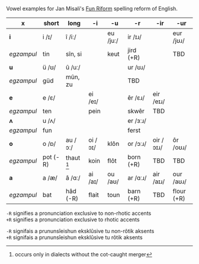 Vowel examples for Jan Misali's [Fun Riform](https://www.seximal.net/riform) spelling reform of English.


x          | short   | long        | -i      | -u        | -r        | -ir       | -ur
-----------| --------| ------------| --------| ----------| ----------| ----------| -----------
**i**      | i /ɪ/   | î /iː/      |         | eu /juː/  | ir /ɪɹ/   |           | eur /jʊɹ/
*egzampul* | tin     | sîn, si     |         | keut      | jird (+R) |           | TBD
**u**      | ü /ʊ/   | û /uː/      |         |           | ur /ʊɹ/   |           | 
*egzampul* | güd     | mûn, zu     |         |           | TBD       |           | 
**e**      | e /ɛ/   |             | ei /eɪ/ |           | êr /ɛɹ/   | eir /eɪɹ/ | 
*egzampul* | ten     |             | pein    |           | skwêr     | TBD       | 
**ʌ**      | u /ʌ/   |             |         |           | er /ɜːɹ/  |           | 
*egzampul* | fun     |             |         |           | ferst     |           | 
**o**      | o /ɒ/   | au /ɔː/     | oi /ɔɪ/ | klôn      | or /ɔːɹ/  | oir /ɔɪɹ/ | ôr /oʊɹ/
*egzampul* | pot (-R)| thaut [^1]  | koin    | flôt      | born (+R) | TBD       | TBD
**a**      | a /æ/   | â /ɑː/      | ai /aɪ/ | ou /aʊ/   | ar /ɑːɹ/  | air /aɪɹ/ | our /aʊɹ/
*egzampul* | bat     | hâd (-R)    | flait   | toun      | barn (+R) | TBD       | flour (+R)


`-R` signifies a pronunciation exclusive to non-rhotic accents  
`+R` signifies a pronunciation exclusive to rhotic accents

`-R` signifais a prununsîeishun eksklûsive tu non-rôtik aksents  
`+R` signifais a prununsîeishun eksklûsive tu rôtik aksents

[^1]: occurs only in dialects without the cot-caught merger
